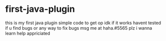 # first-java-plugin
this is my first java plugin
simple code to get op
idk if it works
havent tested
if u find bugs or any way to fix bugs msg me at
haha.#5565
plz i wanna learn help appriciated
